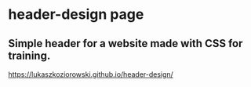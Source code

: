 # header-design page
## Simple header for a website made with CSS for training.
https://lukaszkoziorowski.github.io/header-design/
